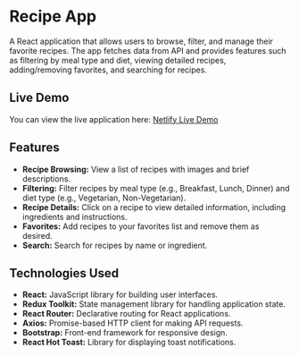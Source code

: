 # Recipe App

A React application that allows users to browse, filter, and manage their favorite recipes. The app fetches data from API and provides features such as filtering by meal type and diet, viewing detailed recipes, adding/removing favorites, and searching for recipes.

## Live Demo

You can view the live application here: [Netlify Live Demo](https://spicyrecipe-9191.netlify.app/)

## Features

- **Recipe Browsing:** View a list of recipes with images and brief descriptions.
- **Filtering:** Filter recipes by meal type (e.g., Breakfast, Lunch, Dinner) and diet type (e.g., Vegetarian, Non-Vegetarian).
- **Recipe Details:** Click on a recipe to view detailed information, including ingredients and instructions.
- **Favorites:** Add recipes to your favorites list and remove them as desired.
- **Search:** Search for recipes by name or ingredient.

## Technologies Used

- **React:** JavaScript library for building user interfaces.
- **Redux Toolkit:** State management library for handling application state.
- **React Router:** Declarative routing for React applications.
- **Axios:** Promise-based HTTP client for making API requests.
- **Bootstrap:** Front-end framework for responsive design.
- **React Hot Toast:** Library for displaying toast notifications.

